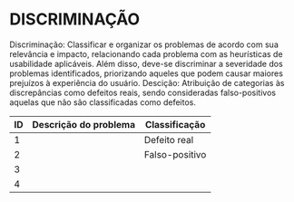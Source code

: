 # DISCRIMINAÇÃO
Discriminação: Classificar e organizar os problemas de acordo com sua relevância e impacto,
relacionando cada problema com as heurísticas de usabilidade aplicáveis. Além disso, deve-se
discriminar a severidade dos problemas identificados, priorizando aqueles que podem causar
maiores prejuízos à experiência do usuário.
Descição: Atribuição de categorias às discrepâncias como defeitos reais, sendo consideradas falso-positivos aquelas que não são classificadas como defeitos.

| ID | Descrição do problema | Classificação  | 
|----|-----------------------|----------------|
|  1 |                       | Defeito real   |                   
|  2 |                       | Falso-positivo |         
|  3 |                       |                |      
|  4 |                       |                |         
